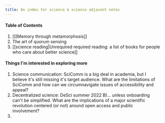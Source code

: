 ```yaml
---
title: An index for science & science adjacent notes
---
```


#### Table of Contents
1. [[[Memory through metamorphosis]]
2. The art of quorum sensing
3. [[science reading|Unrequired required reading: a list of books for people who care about better science]]



#### Things I'm interested in exploring more
1. Science communication: SciComm is a big deal in academia, but I believe it's still missing it's target audience. What are the limitations of SciComm and how can we circumnavigate issues of accessibility and appeal?
2. Decentralized science: DeSci summer 2022 B)... unless onboarding can't be simplified. What are the implications of a major scientific revolution centered (or not) around open access and public involvement?
3. 
